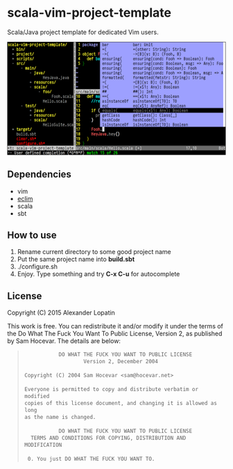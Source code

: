 scala-vim-project-template
======================

Scala/Java project template for dedicated Vim users.

![Vim](screenshot.png)

Dependencies
------------
- vim
- [eclim](http://eclim.org/install.html)
- scala
- sbt

How to use
------------
1. Rename current directory to some good project name
1. Put the same project name into **build.sbt**
1. ./configure.sh
1. Enjoy. Type something and try **C-x C-u** for autocomplete

License
-------
Copyright (C) 2015 Alexander Lopatin

This work is free. You can redistribute it and/or modify it under the
terms of the Do What The Fuck You Want To Public License, Version 2,
as published by Sam Hocevar. The details are below:
>                DO WHAT THE FUCK YOU WANT TO PUBLIC LICENSE
>                        Version 2, December 2004
>    
>     Copyright (C) 2004 Sam Hocevar <sam@hocevar.net>
>    
>     Everyone is permitted to copy and distribute verbatim or modified
>     copies of this license document, and changing it is allowed as long
>     as the name is changed.
>    
>                DO WHAT THE FUCK YOU WANT TO PUBLIC LICENSE
>       TERMS AND CONDITIONS FOR COPYING, DISTRIBUTION AND MODIFICATION
>    
>      0. You just DO WHAT THE FUCK YOU WANT TO.
